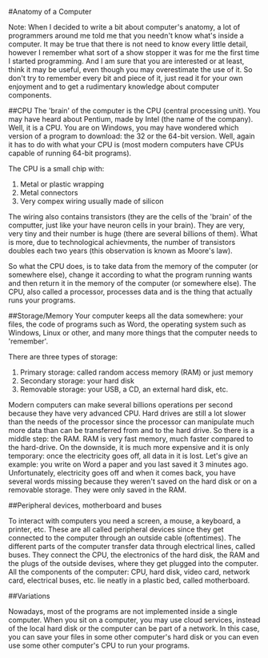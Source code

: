 #Anatomy of a Computer

Note: When I decided to write a bit about computer's anatomy, a lot of programmers around me told me that you needn't know what's inside a computer. It may be true that there is not need to know every little detail, however I remember what sort of a show stopper it was for me the first time I started programming. And I am sure that you are interested or at least, think it may be useful, even though you may overestimate the use of it. So don't try to remember every bit and piece of it, just read it for your own enjoyment and to get a rudimentary knowledge about computer components. 

##CPU
The 'brain' of the computer is the CPU (central processing unit). You may have heard about Pentium, made by Intel (the name of the company). Well, it is a CPU. You are on Windows, you may have wondered which version of a program to download: the 32 or the 64-bit version. Well, again it has to do with what your CPU is (most modern computers have CPUs capable of running 64-bit programs). 

The CPU is a small chip with:

1. Metal or plastic wrapping
2. Metal connectors
3. Very compex wiring usually made of silicon

The wiring also contains transistors (they are the cells of the 'brain' of the computter, just like your have neuron cells in your brain). They are very, very tiny and their number is huge (there are several billions of them). What is more, due to technological achievments, the number of transistors doubles each two years (this observation is known as Moore's law).

So what the CPU does, is to take data from the memory of the computer (or somewhere else), change it according to what the program running wants and then return it in the memory of the computer (or somewhere else). The CPU, also called a processor, processes data and is the thing that actually runs your programs. 

##Storage/Memory
Your computer keeps all the data somewhere: your files, the code of programs such as Word, the operating system such as Windows, Linux or other, and many more things that the computer needs to 'remember'. 

There are three types of storage: 

1. Primary storage: called random access memory (RAM) or just memory
2. Secondary storage: your hard disk
3. Removable storage: your USB, a CD, an external hard disk, etc.

Modern computers can make several billions operations per second because they have very advanced CPU. Hard drives are still a lot slower than the needs of the processor since the processor can manipulate much more data than can be transferred from and to the hard drive. So there is a middle step: the RAM. RAM is very fast memory, much faster compared to the hard-drive. On the downside, it is much more expensive and it is only temporary: once the electricity goes off, all data in it is lost. Let's give an example: you write on Word a paper and you last saved it 3 minutes ago. Unfortunately, electricity goes off and when it comes back, you have several words missing because they weren't saved on the hard disk or on a removable storage. They were only saved in the RAM. 

##Peripheral devices, motherboard and buses

To interact with computers you need a screen, a mouse, a keyboard, a printer, etc. These are all called peripheral devices since they get connected to the computer through an outside cable (oftentimes). The different parts of the computer transfer data through electrical lines, called buses. They connect the CPU, the electronics of the hard disk, the RAM and the plugs of the outside devises, where they get plugged into the computer. All the components of the computer: CPU, hard disk, video card, network card, electrical buses, etc. lie neatly in a plastic bed, called motherboard. 

##Variations

Nowadays, most of the programs are not implemented inside a single computer. When you sit on a computer, you may use cloud services, instead of the local hard disk or the computer can be part of a network. In this case, you can save your files in some other computer's hard disk or you can even use some other computer's CPU to run your programs. 
